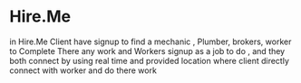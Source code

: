 # Hire.Me
in Hire.Me Client have signup to find a mechanic , Plumber, brokers, worker to Complete There any work and Workers signup as a job to do , and they both connect by using real time and provided location where client directly connect with worker and do there work
